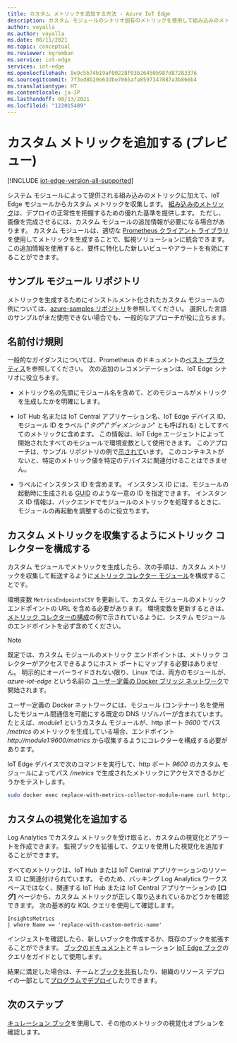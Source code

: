 ```yaml
---
title: カスタム メトリックを追加する方法 - Azure IoT Edge
description: カスタム モジュールのシナリオ固有のメトリックを使用して組み込みのメトリックを強化する
author: veyalla
ms.author: veyalla
ms.date: 08/11/2021
ms.topic: conceptual
ms.reviewer: kgremban
ms.service: iot-edge
services: iot-edge
ms.openlocfilehash: 8e9c5b74b19af00228f03b26450b987d87283376
ms.sourcegitcommit: 7f3ed8b29e63dbe7065afa8597347887a3b866b4
ms.translationtype: HT
ms.contentlocale: ja-JP
ms.lasthandoff: 08/13/2021
ms.locfileid: "122015489"
---
```

# <a name="add-custom-metrics-preview"></a>カスタム メトリックを追加する (プレビュー)

[!INCLUDE [iot-edge-version-all-supported](../../includes/iot-edge-version-all-supported.md)]

システム モジュールによって提供される組み込みのメトリックに加えて、IoT Edge モジュールからカスタム メトリックを収集します。 [組み込みのメトリック](how-to-access-built-in-metrics.md)は、デプロイの正常性を把握するための優れた基準を提供します。 ただし、画像を完成させるには、カスタム モジュールの追加情報が必要になる場合があります。 カスタム モジュールは、適切な [Prometheus クライアント ライブラリ](https://prometheus.io/docs/instrumenting/clientlibs/)を使用してメトリックを生成することで、監視ソリューションに統合できます。 この追加情報を使用すると、要件に特化した新しいビューやアラートを有効にすることができます。

## <a name="sample-modules-repository"></a>サンプル モジュール リポジトリ

メトリックを生成するためにインストルメント化されたカスタム モジュールの例については、[azure-samples リポジトリ](https://github.com/Azure-Samples/iotedge-module-prom-custom-metrics)を参照してください。 選択した言語のサンプルがまだ使用できない場合でも、一般的なアプローチが役に立ちます。

## <a name="naming-conventions"></a>名前付け規則

一般的なガイダンスについては、Prometheus のドキュメントの[ベスト プラクティス](https://prometheus.io/docs/practices/naming/)を参照してください。 次の追加のレコメンデーションは、IoT Edge シナリオに役立ちます。

* メトリック名の先頭にモジュール名を含めて、どのモジュールがメトリックを生成したかを明確にします。

* IoT Hub 名または IoT Central アプリケーション名、IoT Edge デバイス ID、モジュール ID をラベル ("*タグ*"/"*ディメンション*" とも呼ばれる) としてすべてのメトリックに含めます。 この情報は、IoT Edge エージェントによって開始されたすべてのモジュールで環境変数として使用できます。 このアプローチは、サンプル リポジトリの例で[示されて](https://github.com/Azure-Samples/iotedge-module-prom-custom-metrics/blob/b6b8501adb484521b76e6f317fefee57128834a6/csharp/Program.cs#L49)います。 このコンテキストがないと、特定のメトリック値を特定のデバイスに関連付けることはできません。

* ラベルにインスタンス ID を含めます。 インスタンス ID には、モジュールの起動時に生成される [GUID](https://en.wikipedia.org/wiki/Universally_unique_identifier) のような一意の ID を指定できます。 インスタンス ID 情報は、バックエンドでモジュールのメトリックを処理するときに、モジュールの再起動を調整するのに役立ちます。

## <a name="configure-the-metrics-collector-to-collect-custom-metrics"></a>カスタム メトリックを収集するようにメトリック コレクターを構成する

カスタム モジュールでメトリックを生成したら、次の手順は、カスタム メトリックを収集して転送するように[メトリック コレクター モジュール](how-to-collect-and-transport-metrics.md#metrics-collector-module)を構成することです。

環境変数 `MetricsEndpointsCSV` を更新して、カスタム モジュールのメトリック エンドポイントの URL を含める必要があります。 環境変数を更新するときは、[メトリック コレクターの構成](how-to-collect-and-transport-metrics.md#metrics-collector-configuration)の例で示されているように、システム モジュールのエンドポイントを必ず含めてください。

>[!NOTE]
>既定では、カスタム モジュールのメトリック エンドポイントは、メトリック コレクターがアクセスできるようにホスト ポートにマップする必要はありません。 明示的にオーバーライドされない限り、Linux では、両方のモジュールが、*azure-iot-edge* という名前の [ユーザー定義の Docker ブリッジ ネットワーク](https://docs.docker.com/network/bridge/#differences-between-user-defined-bridges-and-the-default-bridge)で開始されます。
>
>ユーザー定義の Docker ネットワークには、モジュール (コンテナー) 名を使用したモジュール間通信を可能にする既定の DNS リゾルバーが含まれています。 たとえば、*module1* というカスタム モジュールが、http ポート *9600* でパス */metrics* のメトリックを生成している場合、エンドポイント *http://module1:9600/metrics* から収集するようにコレクターを構成する必要があります。

IoT Edge デバイスで次のコマンドを実行して、http ポート *9600* のカスタム モジュールによってパス */metrics* で生成されたメトリックにアクセスできるかどうかをテストします。

```bash
sudo docker exec replace-with-metrics-collector-module-name curl http://replace-with-custom-module-name:9600/metrics
```

## <a name="add-custom-visualizations"></a>カスタムの視覚化を追加する

Log Analytics でカスタム メトリックを受け取ると、カスタムの視覚化とアラートを作成できます。 監視ブックを拡張して、クエリを使用した視覚化を追加することができます。

すべてのメトリックは、IoT Hub または IoT Central アプリケーションのリソース ID に関連付けられています。 そのため、バッキング Log Analytics ワークスペースではなく、関連する IoT Hub または IoT Central アプリケーションの **[ログ]** ページから、カスタム メトリックが正しく取り込まれているかどうかを確認できます。 次の基本的な KQL クエリを使用して確認します。

```KQL
InsightsMetrics
| where Name == 'replace-with-custom-metric-name'
```

インジェストを確認したら、新しいブックを作成するか、既存のブックを拡張することができます。 [ブックのドキュメント](../azure-monitor/visualize/workbooks-overview.md)とキュレーション [IoT Edge ブック](how-to-explore-curated-visualizations.md)のクエリをガイドとして使用します。

結果に満足した場合は、チームと[ブックを共有](../azure-monitor/visualize/workbooks-access-control.md)したり、組織のリソース デプロイの一部として[プログラムでデプロイ](../azure-monitor/visualize/workbooks-automate.md)したりできます。

## <a name="next-steps"></a>次のステップ

[キュレーション ブック](how-to-explore-curated-visualizations.md)を使用して、その他のメトリックの視覚化オプションを確認します。
